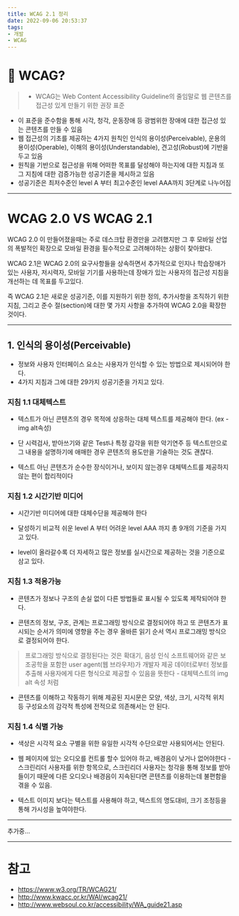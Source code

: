 ```yaml
---
title: WCAG 2.1 정리
date: 2022-09-06 20:53:37
tags:
- 개발
- WCAG
---
```

# 👀 WCAG?
> - WCAG는 Web Content Accessibility Guideline의 줄임말로 웹 콘텐츠를 접근성 있게 만들기 위한 권장 표준
- 이 표준을 준수함을 통해 시각, 청각, 운동장애 등 광범위한 장애에 대한 접근성 있는 콘텐츠를 만들 수 있음
- 웹 접근성의 기초를 제공하는 4가지 원칙인 인식의 용이성(Perceivable), 운용의 용이성(Operable), 이해의 용이성(Understandable), 견고성(Robust)에 기반을 두고 있음
- 원칙을 기반으로 접근성을 위해 어떠한 목표를 달성해야 하는지에 대한 지침과 또 그 지침에 대한 검증가능한 성공기준을 제시하고 있음
- 성공기준은 최저수준인 level A 부터 최고수준인 level AAA까지 3단계로 나누어짐

<hr>

# WCAG 2.0 VS WCAG 2.1
WCAG 2.0 이 만들어졌을때는 주로 데스크탑 환경만을 고려했지만 그 후 모바일 산업의 폭발적인 확장으로 모바일 환경을 필수적으로 고려해야하는 상황이 찾아왔다.

WCAG 2.1은 WCAG 2.0의 요구사항들을 상속하면서 추가적으로 인지나 학습장애가 있는 사용자, 저시력자, 모바일 기기를 사용하는데 장애가 있는 사용자의 접근성 지침을 개선하는 데 목표를 두고있다.

즉 WCAG 2.1은 새로운 성공기준, 이를 지원하기 위한 정의, 추가사항을 조직하기 위한 지침, 그리고 준수 절(section)에 대한 몇 가지 사항을 추가하여 WCAG 2.0을 확장한 것이다.

<hr>

## 1. 인식의 용이성(Perceivable)
- 정보와 사용자 인터페이스 요소는 사용자가 인식할 수 있는 방법으로 제시되어야 한다.
- 4가지 지침과 그에 대한 29가지 성공기준을 가지고 있다.

### 지침 1.1 대체텍스트
- 텍스트가 아닌 콘텐츠의 경우 목적에 상응하는 대체 텍스트를 제공해야 한다. (ex - img alt속성)

- 단 시력검사, 받아쓰기와 같은 Test나 특정 감각을 위한 악기연주 등 텍스트만으로 그 내용을 설명하기에 애매한 경우 콘텐츠의 용도만을 기술하는 것도 괜찮다.

- 텍스트 아닌 콘텐츠가 순수한 장식이거나, 보이지 않는경우 대체텍스트를 제공하지 않는 편이 합리적이다

### 지침 1.2 시간기반 미디어
- 시간기반 미디어에 대한 대체수단을 제공해야 한다

- 달성하기 비교적 쉬운 level A 부터 어려운 level AAA 까지 총 9개의 기준을 가지고 있다.

- level이 올라갈수록 더 자세하고 많은 정보를 실시간으로 제공하는 것을 기준으로 삼고 있다.

### 지침 1.3 적응가능
- 콘텐츠가 정보나 구조의 손실 없이 다른 방법들로 표시될 수 있도록 제작되어야 한다.

- 콘텐츠의 정보, 구조, 관계는 프로그래밍 방식으로 결정되어야 하고 또 콘텐츠가 표시되는 순서가 의미에 영향을 주는 경우 올바른 읽기 순서 역시 프로그래밍 방식으로 결정되어야 한다.
>프로그래밍 방식으로 결정된다는 것은 확대기, 음성 인식 소프트웨어와 같은 보조공학을 포함한 user agent(웹 브라우저)가 개발자 제공 데이터로부터 정보를 추출해 사용자에게 다른 형식으로 제공할 수 있음을 뜻한다 - 대체텍스트의 img alt 속성 처럼

- 콘텐츠를 이해하고 작동하기 위해 제공된 지시문은 모양, 색상, 크기, 시각적 위치 등 구성요소의 감각적 특성에 전적으로 의존해서는 안 된다.

### 지침 1.4 식별 가능
- 색상은 시각적 요소 구별을 위한 유일한 시각적 수단으로만 사용되어서는 안된다.

- 웹 페이지에 있는 오디오를 컨트롤 할수 있어야 하고, 배경음이 낮거나 없어야한다 - 스크린리더 사용자를 위한 항목으로, 스크린리더 사용자는 청각을 통해 정보를 받아들이기 때문에 다른 오디오나 배경음이 지속된다면 콘텐츠를 이용하는데 불편함을 겪을 수 있음.

- 텍스트 이미지 보다는 텍스트를 사용해야 하고, 텍스트의 명도대비, 크기 조정등을 통해 가시성을 높여야한다.

<hr>

추가중...

<hr>

# 참고
- https://www.w3.org/TR/WCAG21/
- http://www.kwacc.or.kr/WAI/wcag21/
- http://www.websoul.co.kr/accessibility/WA_guide21.asp


